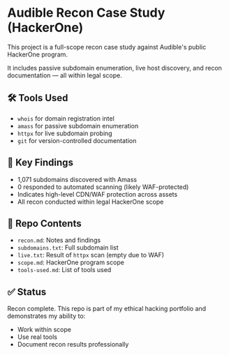 # Audible Recon Case Study (HackerOne)

This project is a full-scope recon case study against Audible's public HackerOne program.

It includes passive subdomain enumeration, live host discovery, and recon documentation — all within legal scope.

## 🛠️ Tools Used
- `whois` for domain registration intel
- `amass` for passive subdomain enumeration
- `httpx` for live subdomain probing
- `git` for version-controlled documentation

## 🧠 Key Findings
- 1,071 subdomains discovered with Amass
- 0 responded to automated scanning (likely WAF-protected)
- Indicates high-level CDN/WAF protection across assets
- All recon conducted within legal HackerOne scope

## 📂 Repo Contents
- `recon.md`: Notes and findings
- `subdomains.txt`: Full subdomain list
- `live.txt`: Result of `httpx` scan (empty due to WAF)
- `scope.md`: HackerOne program scope
- `tools-used.md`: List of tools used

## ✅ Status
Recon complete. This repo is part of my ethical hacking portfolio and demonstrates my ability to:
- Work within scope
- Use real tools
- Document recon results professionally
